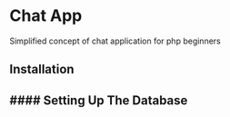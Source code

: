# Chat App 
Simplified concept of chat application for php beginners

## Installation

## #### Setting Up The Database 

